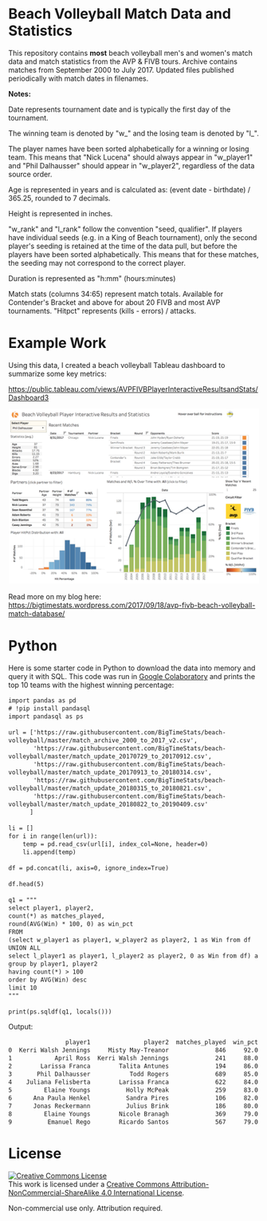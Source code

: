 # Beach Volleyball Match Data and Statistics

This repository contains **most** beach volleyball men's and women's match data and match statistics from the AVP & FIVB tours. Archive contains matches from September 2000 to July 2017. Updated files published periodically with match dates in filenames.

**Notes:**

Date represents tournament date and is typically the first day of the tournament.

The winning team is denoted by "w_" and the losing team is denoted by "l_". 

The player names have been sorted alphabetically for a winning or losing team. This means that "Nick Lucena" should always appear in "w_player1" and "Phil Dalhausser" should appear in "w_player2", regardless of the data source order.

Age is represented in years and is calculated as: (event date - birthdate) / 365.25, rounded to 7 decimals.

Height is represented in inches.

"w_rank" and "l_rank" follow the convention "seed, qualifier". If players have individual seeds (e.g. in a King of Beach tournament), only the second player's seeding is retained at the time of the data pull, but before the players have been sorted alphabetically. This means that for these matches, the seeding may not correspond to the correct player.

Duration is represented as "h:mm" (hours:minutes)

Match stats (columns 34:65) represent match totals. Available for Contender's Bracket and above for about 20 FIVB and most AVP tournaments. "Hitpct" represents (kills - errors) / attacks. 

# Example Work

Using this data, I created a beach volleyball Tableau dashboard to summarize some key metrics:

https://public.tableau.com/views/AVPFIVBPlayerInteractiveResultsandStats/Dashboard3

![Tableau Dashboard](https://raw.githubusercontent.com/BigTimeStats/beach-volleyball/master/Tableau%20Dashboard%20Preview.png "Tableau Dashboard.png")

Read more on my blog here: https://bigtimestats.wordpress.com/2017/09/18/avp-fivb-beach-volleyball-match-database/


# Python

Here is some starter code in Python to download the data into memory and query it with SQL. This code was run in [Google Colaboratory](https://colab.research.google.com/notebooks/welcome.ipynb) and prints the top 10 teams with the highest winning percentage:

```
import pandas as pd
# !pip install pandasql
import pandasql as ps

url = ['https://raw.githubusercontent.com/BigTimeStats/beach-volleyball/master/match_archive_2000_to_2017_v2.csv',
       'https://raw.githubusercontent.com/BigTimeStats/beach-volleyball/master/match_update_20170729_to_20170912.csv',
       'https://raw.githubusercontent.com/BigTimeStats/beach-volleyball/master/match_update_20170913_to_20180314.csv',
       'https://raw.githubusercontent.com/BigTimeStats/beach-volleyball/master/match_update_20180315_to_20180821.csv',
       'https://raw.githubusercontent.com/BigTimeStats/beach-volleyball/master/match_update_20180822_to_20190409.csv'
      ]        
      
li = []
for i in range(len(url)):
    temp = pd.read_csv(url[i], index_col=None, header=0)
    li.append(temp)

df = pd.concat(li, axis=0, ignore_index=True)

df.head(5)

q1 = """
select player1, player2, 
count(*) as matches_played, 
round(AVG(Win) * 100, 0) as win_pct
FROM
(select w_player1 as player1, w_player2 as player2, 1 as Win from df
UNION ALL
select l_player1 as player1, l_player2 as player2, 0 as Win from df) a
group by player1, player2
having count(*) > 100
order by AVG(Win) desc
limit 10
"""

print(ps.sqldf(q1, locals()))
```
Output:
```
                player1               player2  matches_played  win_pct
0  Kerri Walsh Jennings     Misty May-Treanor             846     92.0
1            April Ross  Kerri Walsh Jennings             241     88.0
2        Larissa Franca        Talita Antunes             194     86.0
3       Phil Dalhausser           Todd Rogers             689     85.0
4    Juliana Felisberta        Larissa Franca             622     84.0
5         Elaine Youngs          Holly McPeak             259     83.0
6      Ana Paula Henkel          Sandra Pires             106     82.0
7      Jonas Reckermann          Julius Brink             186     80.0
8         Elaine Youngs        Nicole Branagh             369     79.0
9          Emanuel Rego        Ricardo Santos             567     79.0
```


# License
<a rel="license" href="http://creativecommons.org/licenses/by-nc-sa/4.0/"><img alt="Creative Commons License" style="border-width:0" src="https://i.creativecommons.org/l/by-nc-sa/4.0/88x31.png" /></a><br />This work is licensed under a <a rel="license" href="http://creativecommons.org/licenses/by-nc-sa/4.0/">Creative Commons Attribution-NonCommercial-ShareAlike 4.0 International License</a>.

Non-commercial use only. Attribution required.

